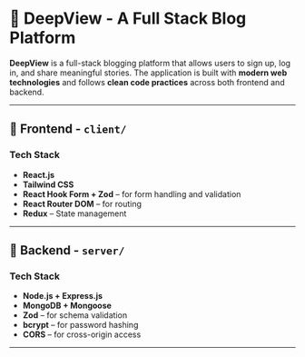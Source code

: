 # 📝 **DeepView - A Full Stack Blog Platform**

**DeepView** is a full-stack blogging platform that allows users to sign up, log in, and share meaningful stories. The application is built with **modern web technologies** and follows **clean code practices** across both frontend and backend.

---

## 🚀 **Frontend - `client/`**

### **Tech Stack**
- **React.js**
- **Tailwind CSS**
- **React Hook Form + Zod** – for form handling and validation
- **React Router DOM** – for routing
- **Redux** – State management

---

## 🔧 **Backend - `server/`**

### **Tech Stack**
- **Node.js + Express.js**
- **MongoDB + Mongoose**
- **Zod** – for schema validation
- **bcrypt** – for password hashing
- **CORS** – for cross-origin access

---
